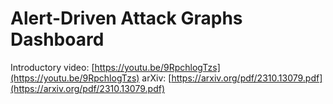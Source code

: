 # Alert-Driven Attack Graphs Dashboard
Introductory video: [https://youtu.be/9RpchlogTzs](https://youtu.be/9RpchlogTzs)
arXiv: [https://arxiv.org/pdf/2310.13079.pdf](https://arxiv.org/pdf/2310.13079.pdf)

